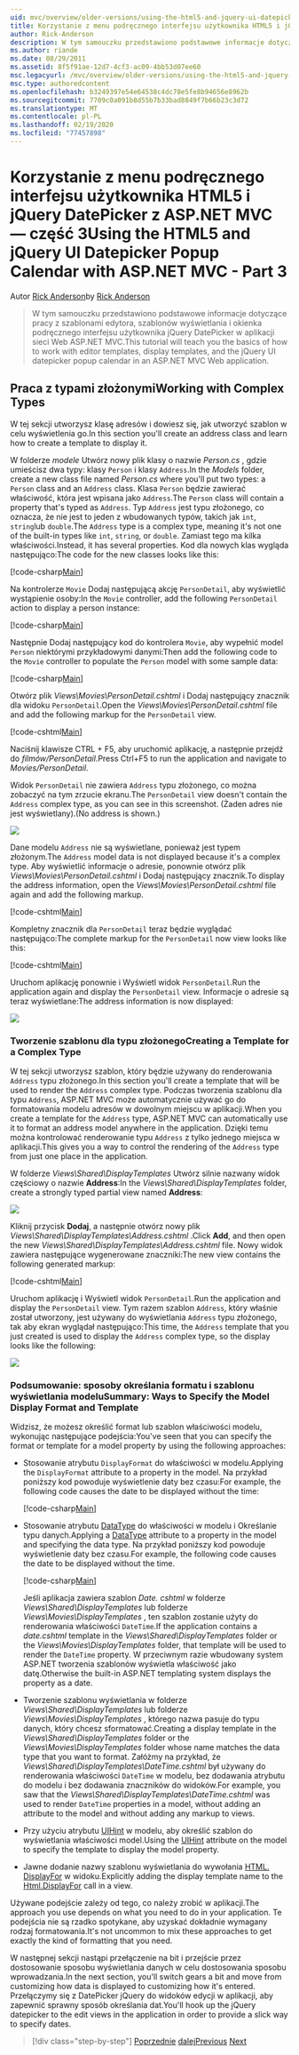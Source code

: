 ```yaml
---
uid: mvc/overview/older-versions/using-the-html5-and-jquery-ui-datepicker-popup-calendar-with-aspnet-mvc/using-the-html5-and-jquery-ui-datepicker-popup-calendar-with-aspnet-mvc-part-3
title: Korzystanie z menu podręcznego interfejsu użytkownika HTML5 i jQuery DatePicker z ASP.NET MVC — część 3 | Microsoft Docs
author: Rick-Anderson
description: W tym samouczku przedstawiono podstawowe informacje dotyczące pracy z szablonami edytora, szablonów wyświetlania i menu podręcznego interfejsu użytkownika jQuery DatePicker w ASP.NET MV...
ms.author: riande
ms.date: 08/29/2011
ms.assetid: 8f5f91ae-12d7-4cf3-ac09-4bb53d07ee60
msc.legacyurl: /mvc/overview/older-versions/using-the-html5-and-jquery-ui-datepicker-popup-calendar-with-aspnet-mvc/using-the-html5-and-jquery-ui-datepicker-popup-calendar-with-aspnet-mvc-part-3
msc.type: authoredcontent
ms.openlocfilehash: b3249397e54e64538c4dc78e5fe8b94656e8962b
ms.sourcegitcommit: 7709c0a091b8d55b7b33bad8849f7b66b23c3d72
ms.translationtype: MT
ms.contentlocale: pl-PL
ms.lasthandoff: 02/19/2020
ms.locfileid: "77457898"
---
```

# <a name="using-the-html5-and-jquery-ui-datepicker-popup-calendar-with-aspnet-mvc---part-3"></a><span data-ttu-id="8f664-103">Korzystanie z menu podręcznego interfejsu użytkownika HTML5 i jQuery DatePicker z ASP.NET MVC — część 3</span><span class="sxs-lookup"><span data-stu-id="8f664-103">Using the HTML5 and jQuery UI Datepicker Popup Calendar with ASP.NET MVC - Part 3</span></span>

<span data-ttu-id="8f664-104">Autor [Rick Anderson](https://twitter.com/RickAndMSFT)</span><span class="sxs-lookup"><span data-stu-id="8f664-104">by [Rick Anderson](https://twitter.com/RickAndMSFT)</span></span>

> <span data-ttu-id="8f664-105">W tym samouczku przedstawiono podstawowe informacje dotyczące pracy z szablonami edytora, szablonów wyświetlania i okienka podręcznego interfejsu użytkownika jQuery DatePicker w aplikacji sieci Web ASP.NET MVC.</span><span class="sxs-lookup"><span data-stu-id="8f664-105">This tutorial will teach you the basics of how to work with editor templates, display templates, and the jQuery UI datepicker popup calendar in an ASP.NET MVC Web application.</span></span>

## <a name="working-with-complex-types"></a><span data-ttu-id="8f664-106">Praca z typami złożonymi</span><span class="sxs-lookup"><span data-stu-id="8f664-106">Working with Complex Types</span></span>

<span data-ttu-id="8f664-107">W tej sekcji utworzysz klasę adresów i dowiesz się, jak utworzyć szablon w celu wyświetlenia go.</span><span class="sxs-lookup"><span data-stu-id="8f664-107">In this section you'll create an address class and learn how to create a template to display it.</span></span>

<span data-ttu-id="8f664-108">W folderze *modele* Utwórz nowy plik klasy o nazwie *Person.cs* , gdzie umieścisz dwa typy: klasy `Person` i klasy `Address`.</span><span class="sxs-lookup"><span data-stu-id="8f664-108">In the *Models* folder, create a new class file named *Person.cs* where you'll put two types: a `Person` class and an `Address` class.</span></span> <span data-ttu-id="8f664-109">Klasa `Person` będzie zawierać właściwość, która jest wpisana jako `Address`.</span><span class="sxs-lookup"><span data-stu-id="8f664-109">The `Person` class will contain a property that's typed as `Address`.</span></span> <span data-ttu-id="8f664-110">Typ `Address` jest typu złożonego, co oznacza, że nie jest to jeden z wbudowanych typów, takich jak `int`, `string`lub `double`.</span><span class="sxs-lookup"><span data-stu-id="8f664-110">The `Address` type is a complex type, meaning it's not one of the built-in types like `int`, `string`, or `double`.</span></span> <span data-ttu-id="8f664-111">Zamiast tego ma kilka właściwości.</span><span class="sxs-lookup"><span data-stu-id="8f664-111">Instead, it has several properties.</span></span> <span data-ttu-id="8f664-112">Kod dla nowych klas wygląda następująco:</span><span class="sxs-lookup"><span data-stu-id="8f664-112">The code for the new classes looks like this:</span></span>

[!code-csharp[Main](using-the-html5-and-jquery-ui-datepicker-popup-calendar-with-aspnet-mvc-part-3/samples/sample1.cs)]

<span data-ttu-id="8f664-113">Na kontrolerze `Movie` Dodaj następującą akcję `PersonDetail`, aby wyświetlić wystąpienie osoby:</span><span class="sxs-lookup"><span data-stu-id="8f664-113">In the `Movie` controller, add the following `PersonDetail` action to display a person instance:</span></span>

[!code-csharp[Main](using-the-html5-and-jquery-ui-datepicker-popup-calendar-with-aspnet-mvc-part-3/samples/sample2.cs)]

<span data-ttu-id="8f664-114">Następnie Dodaj następujący kod do kontrolera `Movie`, aby wypełnić model `Person` niektórymi przykładowymi danymi:</span><span class="sxs-lookup"><span data-stu-id="8f664-114">Then add the following code to the `Movie` controller to populate the `Person` model with some sample data:</span></span>

[!code-csharp[Main](using-the-html5-and-jquery-ui-datepicker-popup-calendar-with-aspnet-mvc-part-3/samples/sample3.cs)]

<span data-ttu-id="8f664-115">Otwórz plik *Views\Movies\PersonDetail.cshtml* i Dodaj następujący znacznik dla widoku `PersonDetail`.</span><span class="sxs-lookup"><span data-stu-id="8f664-115">Open the *Views\Movies\PersonDetail.cshtml* file and add the following markup for the `PersonDetail` view.</span></span>

[!code-cshtml[Main](using-the-html5-and-jquery-ui-datepicker-popup-calendar-with-aspnet-mvc-part-3/samples/sample4.cshtml)]

<span data-ttu-id="8f664-116">Naciśnij klawisze CTRL + F5, aby uruchomić aplikację, a następnie przejdź do *filmów/PersonDetail*.</span><span class="sxs-lookup"><span data-stu-id="8f664-116">Press Ctrl+F5 to run the application and navigate to *Movies/PersonDetail*.</span></span>

<span data-ttu-id="8f664-117">Widok `PersonDetail` nie zawiera `Address` typu złożonego, co można zobaczyć na tym zrzucie ekranu.</span><span class="sxs-lookup"><span data-stu-id="8f664-117">The `PersonDetail` view doesn't contain the `Address` complex type, as you can see in this screenshot.</span></span> <span data-ttu-id="8f664-118">(Żaden adres nie jest wyświetlany).</span><span class="sxs-lookup"><span data-stu-id="8f664-118">(No address is shown.)</span></span>

![](using-the-html5-and-jquery-ui-datepicker-popup-calendar-with-aspnet-mvc-part-3/_static/image1.png)

<span data-ttu-id="8f664-119">Dane modelu `Address` nie są wyświetlane, ponieważ jest typem złożonym.</span><span class="sxs-lookup"><span data-stu-id="8f664-119">The `Address` model data is not displayed because it's a complex type.</span></span> <span data-ttu-id="8f664-120">Aby wyświetlić informacje o adresie, ponownie otwórz plik *Views\Movies\PersonDetail.cshtml* i Dodaj następujący znacznik.</span><span class="sxs-lookup"><span data-stu-id="8f664-120">To display the address information, open the *Views\Movies\PersonDetail.cshtml* file again and add the following markup.</span></span>

[!code-cshtml[Main](using-the-html5-and-jquery-ui-datepicker-popup-calendar-with-aspnet-mvc-part-3/samples/sample5.cshtml)]

<span data-ttu-id="8f664-121">Kompletny znacznik dla `PersonDetail` teraz będzie wyglądać następująco:</span><span class="sxs-lookup"><span data-stu-id="8f664-121">The complete markup for the `PersonDetail` now view looks like this:</span></span>

[!code-cshtml[Main](using-the-html5-and-jquery-ui-datepicker-popup-calendar-with-aspnet-mvc-part-3/samples/sample6.cshtml)]

<span data-ttu-id="8f664-122">Uruchom aplikację ponownie i Wyświetl widok `PersonDetail`.</span><span class="sxs-lookup"><span data-stu-id="8f664-122">Run the application again and display the `PersonDetail` view.</span></span> <span data-ttu-id="8f664-123">Informacje o adresie są teraz wyświetlane:</span><span class="sxs-lookup"><span data-stu-id="8f664-123">The address information is now displayed:</span></span>

![](using-the-html5-and-jquery-ui-datepicker-popup-calendar-with-aspnet-mvc-part-3/_static/image2.png)

### <a name="creating-a-template-for-a-complex-type"></a><span data-ttu-id="8f664-124">Tworzenie szablonu dla typu złożonego</span><span class="sxs-lookup"><span data-stu-id="8f664-124">Creating a Template for a Complex Type</span></span>

<span data-ttu-id="8f664-125">W tej sekcji utworzysz szablon, który będzie używany do renderowania `Address` typu złożonego.</span><span class="sxs-lookup"><span data-stu-id="8f664-125">In this section you'll create a template that will be used to render the `Address` complex type.</span></span> <span data-ttu-id="8f664-126">Podczas tworzenia szablonu dla typu `Address`, ASP.NET MVC może automatycznie używać go do formatowania modelu adresów w dowolnym miejscu w aplikacji.</span><span class="sxs-lookup"><span data-stu-id="8f664-126">When you create a template for the `Address` type, ASP.NET MVC can automatically use it to format an address model anywhere in the application.</span></span> <span data-ttu-id="8f664-127">Dzięki temu można kontrolować renderowanie typu `Address` z tylko jednego miejsca w aplikacji.</span><span class="sxs-lookup"><span data-stu-id="8f664-127">This gives you a way to control the rendering of the `Address` type from just one place in the application.</span></span>

<span data-ttu-id="8f664-128">W folderze *Views\Shared\DisplayTemplates* Utwórz silnie nazwany widok częściowy o nazwie **Address**:</span><span class="sxs-lookup"><span data-stu-id="8f664-128">In the *Views\Shared\DisplayTemplates* folder, create a strongly typed partial view named **Address**:</span></span>

![](using-the-html5-and-jquery-ui-datepicker-popup-calendar-with-aspnet-mvc-part-3/_static/image3.png)

<span data-ttu-id="8f664-129">Kliknij przycisk **Dodaj**, a następnie otwórz nowy plik *Views\Shared\DisplayTemplates\Address.cshtml* .</span><span class="sxs-lookup"><span data-stu-id="8f664-129">Click **Add**, and then open the new *Views\Shared\DisplayTemplates\Address.cshtml* file.</span></span> <span data-ttu-id="8f664-130">Nowy widok zawiera następujące wygenerowane znaczniki:</span><span class="sxs-lookup"><span data-stu-id="8f664-130">The new view contains the following generated markup:</span></span>

[!code-cshtml[Main](using-the-html5-and-jquery-ui-datepicker-popup-calendar-with-aspnet-mvc-part-3/samples/sample7.cshtml)]

<span data-ttu-id="8f664-131">Uruchom aplikację i Wyświetl widok `PersonDetail`.</span><span class="sxs-lookup"><span data-stu-id="8f664-131">Run the application and display the `PersonDetail` view.</span></span> <span data-ttu-id="8f664-132">Tym razem szablon `Address`, który właśnie został utworzony, jest używany do wyświetlania `Address` typu złożonego, tak aby ekran wyglądał następująco:</span><span class="sxs-lookup"><span data-stu-id="8f664-132">This time, the `Address` template that you just created is used to display the `Address` complex type, so the display looks like the following:</span></span>

![](using-the-html5-and-jquery-ui-datepicker-popup-calendar-with-aspnet-mvc-part-3/_static/image4.png)

### <a name="summary-ways-to-specify-the-model-display-format-and-template"></a><span data-ttu-id="8f664-133">Podsumowanie: sposoby określania formatu i szablonu wyświetlania modelu</span><span class="sxs-lookup"><span data-stu-id="8f664-133">Summary: Ways to Specify the Model Display Format and Template</span></span>

<span data-ttu-id="8f664-134">Widzisz, że możesz określić format lub szablon właściwości modelu, wykonując następujące podejścia:</span><span class="sxs-lookup"><span data-stu-id="8f664-134">You've seen that you can specify the format or template for a model property by using the following approaches:</span></span>

- <span data-ttu-id="8f664-135">Stosowanie atrybutu `DisplayFormat` do właściwości w modelu.</span><span class="sxs-lookup"><span data-stu-id="8f664-135">Applying the `DisplayFormat` attribute to a property in the model.</span></span> <span data-ttu-id="8f664-136">Na przykład poniższy kod powoduje wyświetlenie daty bez czasu:</span><span class="sxs-lookup"><span data-stu-id="8f664-136">For example, the following code causes the date to be displayed without the time:</span></span>

    [!code-csharp[Main](using-the-html5-and-jquery-ui-datepicker-popup-calendar-with-aspnet-mvc-part-3/samples/sample8.cs)]
- <span data-ttu-id="8f664-137">Stosowanie atrybutu [DataType](https://msdn.microsoft.com/library/system.componentmodel.dataannotations.datatype.aspx) do właściwości w modelu i Określanie typu danych.</span><span class="sxs-lookup"><span data-stu-id="8f664-137">Applying a [DataType](https://msdn.microsoft.com/library/system.componentmodel.dataannotations.datatype.aspx) attribute to a property in the model and specifying the data type.</span></span> <span data-ttu-id="8f664-138">Na przykład poniższy kod powoduje wyświetlenie daty bez czasu.</span><span class="sxs-lookup"><span data-stu-id="8f664-138">For example, the following code causes the date to be displayed without the time.</span></span>

    [!code-csharp[Main](using-the-html5-and-jquery-ui-datepicker-popup-calendar-with-aspnet-mvc-part-3/samples/sample9.cs)]

    <span data-ttu-id="8f664-139">Jeśli aplikacja zawiera szablon *Date. cshtml* w folderze *Views\Shared\DisplayTemplates* lub folderze *Views\Movies\DisplayTemplates* , ten szablon zostanie użyty do renderowania właściwości `DateTime`.</span><span class="sxs-lookup"><span data-stu-id="8f664-139">If the application contains a *date.cshtml* template in the *Views\Shared\DisplayTemplates* folder or the *Views\Movies\DisplayTemplates* folder, that template will be used to render the `DateTime` property.</span></span> <span data-ttu-id="8f664-140">W przeciwnym razie wbudowany system ASP.NET tworzenia szablonów wyświetla właściwość jako datę.</span><span class="sxs-lookup"><span data-stu-id="8f664-140">Otherwise the built-in ASP.NET templating system displays the property as a date.</span></span>
- <span data-ttu-id="8f664-141">Tworzenie szablonu wyświetlania w folderze *Views\Shared\DisplayTemplates* lub folderze *Views\Movies\DisplayTemplates* , którego nazwa pasuje do typu danych, który chcesz sformatować.</span><span class="sxs-lookup"><span data-stu-id="8f664-141">Creating a display template in the *Views\Shared\DisplayTemplates* folder or the *Views\Movies\DisplayTemplates* folder whose name matches the data type that you want to format.</span></span> <span data-ttu-id="8f664-142">Załóżmy na przykład, że *Views\Shared\DisplayTemplates\DateTime.cshtml* był używany do renderowania właściwości `DateTime` w modelu, bez dodawania atrybutu do modelu i bez dodawania znaczników do widoków.</span><span class="sxs-lookup"><span data-stu-id="8f664-142">For example, you saw that the *Views\Shared\DisplayTemplates\DateTime.cshtml* was used to render `DateTime` properties in a model, without adding an attribute to the model and without adding any markup to views.</span></span>
- <span data-ttu-id="8f664-143">Przy użyciu atrybutu [UIHint](https://msdn.microsoft.com/library/system.componentmodel.dataannotations.uihintattribute.uihint.aspx) w modelu, aby określić szablon do wyświetlania właściwości model.</span><span class="sxs-lookup"><span data-stu-id="8f664-143">Using the [UIHint](https://msdn.microsoft.com/library/system.componentmodel.dataannotations.uihintattribute.uihint.aspx) attribute on the model to specify the template to display the model property.</span></span>
- <span data-ttu-id="8f664-144">Jawne dodanie nazwy szablonu wyświetlania do wywołania [HTML. DisplayFor](https://msdn.microsoft.com/library/ee407420.aspx) w widoku.</span><span class="sxs-lookup"><span data-stu-id="8f664-144">Explicitly adding the display template name to the [Html.DisplayFor](https://msdn.microsoft.com/library/ee407420.aspx) call in a view.</span></span>

<span data-ttu-id="8f664-145">Używane podejście zależy od tego, co należy zrobić w aplikacji.</span><span class="sxs-lookup"><span data-stu-id="8f664-145">The approach you use depends on what you need to do in your application.</span></span> <span data-ttu-id="8f664-146">Te podejścia nie są rzadko spotykane, aby uzyskać dokładnie wymagany rodzaj formatowania.</span><span class="sxs-lookup"><span data-stu-id="8f664-146">It's not uncommon to mix these approaches to get exactly the kind of formatting that you need.</span></span>

<span data-ttu-id="8f664-147">W następnej sekcji nastąpi przełączenie na bit i przejście przez dostosowanie sposobu wyświetlania danych w celu dostosowania sposobu wprowadzania.</span><span class="sxs-lookup"><span data-stu-id="8f664-147">In the next section, you'll switch gears a bit and move from customizing how data is displayed to customizing how it's entered.</span></span> <span data-ttu-id="8f664-148">Przełączymy się z DatePicker jQuery do widoków edycji w aplikacji, aby zapewnić sprawny sposób określania dat.</span><span class="sxs-lookup"><span data-stu-id="8f664-148">You'll hook up the jQuery datepicker to the edit views in the application in order to provide a slick way to specify dates.</span></span>

> [!div class="step-by-step"]
> <span data-ttu-id="8f664-149">[Poprzednie](using-the-html5-and-jquery-ui-datepicker-popup-calendar-with-aspnet-mvc-part-2.md)
> [dalej](using-the-html5-and-jquery-ui-datepicker-popup-calendar-with-aspnet-mvc-part-4.md)</span><span class="sxs-lookup"><span data-stu-id="8f664-149">[Previous](using-the-html5-and-jquery-ui-datepicker-popup-calendar-with-aspnet-mvc-part-2.md)
[Next](using-the-html5-and-jquery-ui-datepicker-popup-calendar-with-aspnet-mvc-part-4.md)</span></span>
